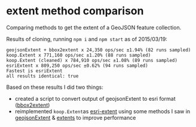 # extent method comparison

Comparing methods to get the extent of a GeoJSON feature collection.

Results of cloning, running `npm i` and `npm start` as of 2015/03/19:

```
geojsonExtent + bbox2extent x 24,350 ops/sec ±1.94% (82 runs sampled)
koop.Extent x 771,160 ops/sec ±1.20% (88 runs sampled)
koop.Extent (cleaned) x 784,910 ops/sec ±1.08% (89 runs sampled)
esriExtent x 809,250 ops/sec ±0.62% (94 runs sampled)
Fastest is esriExtent
all results identical: true
```

Based on these results I did two things:

* created a script to convert output of geojsonExtent to esri format ([bbox2extent](https://github.com/ngoldman/bbox2extent))
* reimplemented `koop.Extent`as [esri-extent](https://github.com/ngoldman/esri-extent) using some methods I saw in [geojsonExtent](https://github.com/mapbox/geojson-extent) & [extents](https://github.com/substack/node-extents) to improve performance
